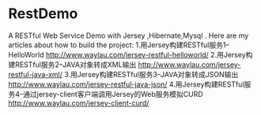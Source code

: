 RestDemo
========

 A RESTful Web Service Demo  with Jersey ,Hibernate,Mysql .
 Here are my articles about how to build the project:
 1.用Jersey构建RESTful服务1–HelloWorld
 http://www.waylau.com/jersey-restful-helloworld/
 2.用Jersey构建RESTful服务2–JAVA对象转成XML输出
 http://www.waylau.com/jersey-restful-java-xml/
 3.用Jersey构建RESTful服务3–JAVA对象转成JSON输出
 http://www.waylau.com/jersey-restful-java-json/
 4.用Jersey构建RESTful服务4–通过jersey-client客户端调用Jersey的Web服务模拟CURD
  http://www.waylau.com/jersey-client-curd/
